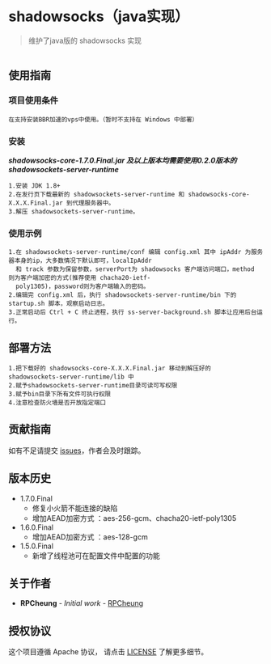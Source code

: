 # shadowsocks（java实现）

> 维护了java版的 shadowsocks 实现

[![]()](https://spdx.org/licenses/Apache-2.0.html)

## 使用指南

### 项目使用条件

```
在支持安装BBR加速的vps中使用。（暂时不支持在 Windows 中部署）
```

### 安装

***shadowsocks-core-1.7.0.Final.jar 及以上版本均需要使用0.2.0版本的 shadowsockets-server-runtime***

```
1.安装 JDK 1.8+
2.在发行页下载最新的 shadowsockets-server-runtime 和 shadowsocks-core-X.X.X.Final.jar 到代理服务器中。
3.解压 shadowsockets-server-runtime。
```

### 使用示例

```
1.在 shadowsockets-server-runtime/conf 编辑 config.xml 其中 ipAddr 为服务器本身的ip，大多数情况下默认即可，localIpAddr 
  和 track 参数为保留参数，serverPort为 shadowsocks 客户端访问端口，method 则为客户端加密的方式(推荐使用 chacha20-ietf-
  poly1305)，password则为客户端输入的密码。
2.编辑完 config.xml 后，执行 shadowsockets-server-runtime/bin 下的 startup.sh 脚本，观察启动日志。
3.正常启动后 Ctrl + C 终止进程，执行 ss-server-background.sh 脚本让应用后台运行。
```

## 部署方法

```
1.把下载好的 shadowsocks-core-X.X.X.Final.jar 移动到解压好的 shadowsockets-server-runtime/lib 中
2.赋予shadowsockets-server-runtime目录可读可写权限
3.赋予bin目录下所有文件可执行权限
4.注意检查防火墙是否开放指定端口
```

## 贡献指南

如有不足请提交 [issues](https://github.com/RPCheung/shadowsockets-core/issues/new)，作者会及时跟踪。

## 版本历史

* 1.7.0.Final
    * 修复小火箭不能连接的缺陷
    * 增加AEAD加密方式 ：aes-256-gcm、chacha20-ietf-poly1305
* 1.6.0.Final
    * 增加AEAD加密方式 ：aes-128-gcm
* 1.5.0.Final
    * 新增了线程池可在配置文件中配置的功能

## 关于作者

* **RPCheung** - *Initial work* - [RPCheung](https://github.com/RPCheung)

## 授权协议

这个项目遵循 Apache 协议， 请点击 [LICENSE](https://github.com/RPCheung/shadowsockets-core/blob/master/LICENSE) 了解更多细节。